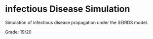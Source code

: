 # infectious Disease Simulation
Simulation of infectious disease propagation under the SEIRDS model.

Grade: 19/20
